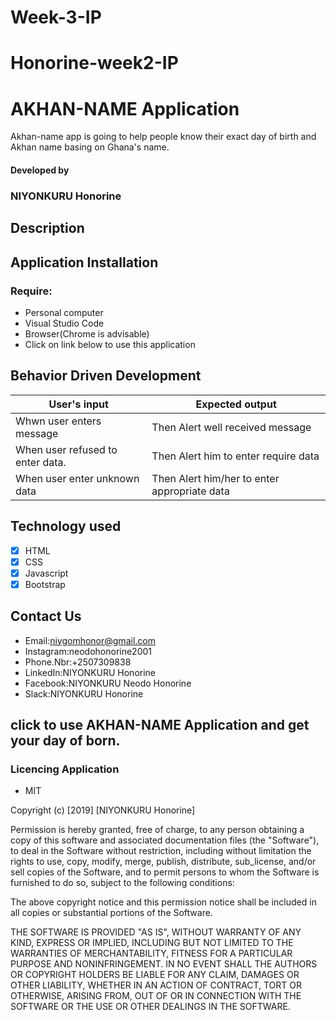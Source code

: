 # Week-3-IP

 # Honorine-week2-IP

 # AKHAN-NAME Application

 Akhan-name app is going to help people know their exact day of birth and Akhan name basing on Ghana's name.

 ####  Developed by 

 ### NIYONKURU Honorine



 ## Description


 

 ## Application Installation

 ### Require: 

 + Personal computer
 + Visual Studio Code
 + Browser(Chrome is advisable)
 + Click on link below to use this application

 ## Behavior Driven Development

 |     User's input               |            Expected output                     |
 |--------------------------------|------------------------------------------------|
 |Whwn user enters message        | Then Alert well received message               |
 |When user refused to enter data.| Then Alert him to enter require data           |
 |When user enter unknown data    | Then Alert him/her to enter appropriate data   |
 

 ## Technology used

 - [x] HTML
 - [x] CSS
 - [x] Javascript
 - [x] Bootstrap
 
 ## Contact Us

  -  Email:niygomhonor@gmail.com
  -  Instagram:neodohonorine2001
  -  Phone.Nbr:+2507309838
  -  LinkedIn:NIYONKURU Honorine
  -  Facebook:NIYONKURU Neodo Honorine
  -  Slack:NIYONKURU Honorine
           
 ## click to use AKHAN-NAME Application and get your day of born.

 


 ### Licencing Application

 + MIT

  Copyright (c) [2019] [NIYONKURU Honorine]

  Permission is hereby granted, free of charge, to any person obtaining a copy of this software and associated documentation files (the "Software"), to deal in the Software without restriction, including without limitation the rights to use, copy, modify, merge, publish, distribute, sub_license, and/or sell copies of the Software, and to permit persons to whom the Software is furnished to do so, subject to the following conditions:

 The above copyright notice and this permission notice shall be included in all copies or substantial portions of the Software.

 THE SOFTWARE IS PROVIDED "AS IS", WITHOUT WARRANTY OF ANY KIND, EXPRESS OR IMPLIED, INCLUDING BUT NOT LIMITED TO THE WARRANTIES OF MERCHANTABILITY, FITNESS FOR A PARTICULAR PURPOSE AND NONINFRINGEMENT. IN NO EVENT SHALL THE AUTHORS OR COPYRIGHT HOLDERS BE LIABLE FOR ANY CLAIM, DAMAGES OR OTHER LIABILITY, WHETHER IN AN ACTION OF CONTRACT, TORT OR OTHERWISE, ARISING FROM, OUT OF OR IN CONNECTION WITH THE SOFTWARE OR THE USE OR OTHER DEALINGS IN THE SOFTWARE.
